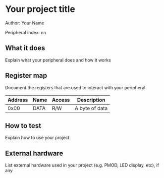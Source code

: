 <!---

This file is used to generate your project datasheet. Please fill in the information below and delete any unused
sections.

The peripheral index is the number TinyQV will use to select your peripheral.  You will pick a free
slot when raising the pull request against the main TinyQV repository, and can fill this in then.  You
also need to set this value as the PERIPHERAL_NUM in your test script.

You can also include images in this folder and reference them in the markdown. Each image must be less than
512 kb in size, and the combined size of all images must be less than 1 MB.
-->

# Your project title

Author: Your Name

Peripheral index: nn

## What it does

Explain what your peripheral does and how it works

## Register map

Document the registers that are used to interact with your peripheral

| Address | Name  | Access | Description                                                         |
|---------|-------|--------|---------------------------------------------------------------------|
| 0x00    | DATA  | R/W    | A byte of data                                                      |

## How to test

Explain how to use your project

## External hardware

List external hardware used in your project (e.g. PMOD, LED display, etc), if any
